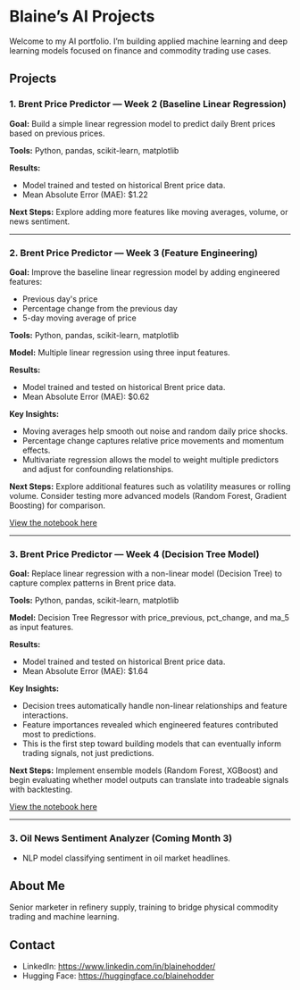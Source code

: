 # Blaine’s AI Projects

Welcome to my AI portfolio. I’m building applied machine learning and deep learning models focused on finance and commodity trading use cases.

## Projects

### 1. Brent Price Predictor — Week 2 (Baseline Linear Regression)

**Goal:** Build a simple linear regression model to predict daily Brent prices based on previous prices.

**Tools:** Python, pandas, scikit-learn, matplotlib

**Results:** 
- Model trained and tested on historical Brent price data.
- Mean Absolute Error (MAE): $1.22

**Next Steps:** Explore adding more features like moving averages, volume, or news sentiment.

---

### 2. Brent Price Predictor — Week 3 (Feature Engineering)

**Goal:** Improve the baseline linear regression model by adding engineered features:
- Previous day's price
- Percentage change from the previous day
- 5-day moving average of price

**Tools:** Python, pandas, scikit-learn, matplotlib

**Model:** Multiple linear regression using three input features.

**Results:** 
- Model trained and tested on historical Brent price data.
- Mean Absolute Error (MAE): $0.62

**Key Insights:**
- Moving averages help smooth out noise and random daily price shocks.
- Percentage change captures relative price movements and momentum effects.
- Multivariate regression allows the model to weight multiple predictors and adjust for confounding relationships.

**Next Steps:** Explore additional features such as volatility measures or rolling volume. Consider testing more advanced models (Random Forest, Gradient Boosting) for comparison.

[View the notebook here](Brent_Price_Predictor_Week3.ipynb)

---

### 3. Brent Price Predictor — Week 4 (Decision Tree Model)

**Goal:** Replace linear regression with a non-linear model (Decision Tree) to capture complex patterns in Brent price data.

**Tools:** Python, pandas, scikit-learn, matplotlib

**Model:** Decision Tree Regressor with price_previous, pct_change, and ma_5 as input features.

**Results:** 
- Model trained and tested on historical Brent price data.
- Mean Absolute Error (MAE): $1.64

**Key Insights:**
- Decision trees automatically handle non-linear relationships and feature interactions.
- Feature importances revealed which engineered features contributed most to predictions.
- This is the first step toward building models that can eventually inform trading signals, not just predictions.

**Next Steps:** Implement ensemble models (Random Forest, XGBoost) and begin evaluating whether model outputs can translate into tradeable signals with backtesting.

[View the notebook here](Brent_Price_Predictor_Week3.ipynb)

---

### 3. Oil News Sentiment Analyzer (Coming Month 3)
- NLP model classifying sentiment in oil market headlines.

## About Me

Senior marketer in refinery supply, training to bridge physical commodity trading and machine learning.

## Contact

- LinkedIn: https://www.linkedin.com/in/blainehodder/
- Hugging Face: https://huggingface.co/blainehodder
